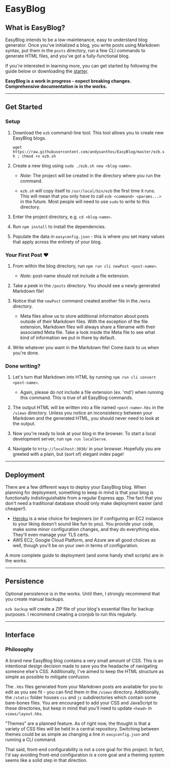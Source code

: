 # EasyBlog

## What is EasyBlog?

EasyBlog intends to be a low-maintenance, easy to understand blog generator. Once you've initialized a blog, you write posts using Markdown syntax, put them in the `posts` directory, run a few CLI commands to generate HTML files, and you've got a fully-functional blog.

If you're interested in learning more, you can get started by following the guide below or downloading the [starter](https://github.com/andyxanthos/EasyBlog/raw/master/EasyBlog-v1-starter.zip).

**EasyBlog is a work in progress - expect breaking changes. Comprehensive documentation is in the works.**

------

## Get Started

### Setup
1. Download the `ezb` command-line tool. This tool allows you to create new EasyBlog blogs.

    `wget https://raw.githubusercontent.com/andyxanthos/EasyBlog/master/ezb.sh ; chmod +x ezb.sh`
2. Create a new blog using `sudo ./ezb.sh new <blog-name>`. 
    
    - *Note*: The project will be created in the directory where you run the command.

    - `ezb.sh` will copy itself to `/usr/local/bin/ezb` the first time it runs. This will mean that you only have to call `ezb <command> <params...>` in the future. Most people will need to use `sudo` to write to this directory.
3. Enter the project directory, e.g. `cd <blog-name>`.
4. Run `npm install` to install the dependencies.
5. Populate the data in `easyconfig.json` - this is where you set many values that apply across the entirety of your blog.

### Your First Post ❤️
1. From within the blog directory, run `npm run cli newPost <post-name>`.

    - *Note*: post-name should not include a file extension.
2. Take a peek in the `/posts` directory. You should see a newly generated Markdown file!
3. Notice that the `newPost` command created another file in the `/meta` directory.

    - Meta files allow us to store additional information about posts outside of their Markdown files. With the exception of the file extension, Markdown files will always share a filename with their associated Meta file. Take a look inside the Meta file to see what kind of information we put in there by default.
4. Write whatever you want in the Markdown file! Come back to us when you're done.

### Done writing?

1. Let's turn that Markdown into HTML by running `npm run cli convert <post-name>`.

     - Again, please do not include a file extension (ex. 'md') when running this command. This is true of all EasyBlog commands.
2. The output HTML will be written into a file named `<post-name>.hbs` in the `/views` directory. Unless you notice an inconsistency between your Markdown and the generated HTML, you should never need to look at the output.
3. Now you're ready to look at your blog in the browser. To start a local development server, run `npm run localServe`.
4. Navigate to `http://localhost:3030/` in your browser. Hopefully you are greeted with a plain, but (sort of) elegant index page!

-------

## Deployment

There are a few different ways to deploy your EasyBlog blog. When planning for deployment, something to keep in mind is that your blog is functionally indistinguishable from a regular Express app. The fact that you don't need a traditional database should only make deployment easier (and cheaper!).

- [Heroku](https://www.heroku.com/) is a wise choice for beginners (or if configuring an EC2 instance to your liking doesn't sound like fun to you). You provide your code, make some minor configuration changes, and they do everything else. They'll even manage your TLS certs.
- AWS EC2, Google Cloud Platform, and Azure are all good choices as well, though you'll be on your own in terms of configuration.

A more complete guide to deployment (and some handy shell scripts) are in the works.

-------

## Persistence

Optional persistence is in the works. Until then, I strongly recommend that you create manual backups.

`ezb backup` will create a ZIP file of your blog's essential files for backup purposes. I recommend creating a cronjob to run this regularly.

-------

## Interface

### Philosophy
A brand new EasyBlog blog contains a very small amount of CSS. This is an intentional design decision made to save you the headache of navigating someone else's CSS. Additionally, I've aimed to keep the HTML structure as simple as possible to mitigate confusion.

The `.hbs` files generated from your Markdown posts are available for you to edit as you see fit - you can find them in the `/views` directory. Additionally, the `/static` folder houses `css` and `js` subdirectories which contain some bare-bones files. You are encouraged to add your CSS and JavaScript to these directories, but keep in mind that you'll need to update `<head>` in `views/layout.hbs`.

"Themes" are a planned feature. As of right now, the thought is that a variety of CSS files will be held in a central repository. Switching between themes could be as simple as changing a line in `easyconfig.json` and running a CLI command.

That said, front-end configurability is not a core goal for this project. In fact, I'd say avoiding front-end configuration *is* a core goal and a theming system seems like a solid step in that direction.

